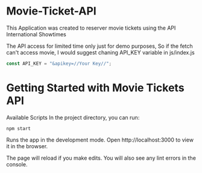 # Movie-Ticket-API
This Application was created to reserver movie tickets using the API International Showtimes

The API access for limited time only just for demo purposes, So if the fetch can't access movie, I would suggest chaning API_KEY variable in js/index.js
```js
const API_KEY = "&apikey=//Your Key//";
```

# Getting Started with Movie Tickets API

Available Scripts
In the project directory, you can run:
```
npm start
```

Runs the app in the development mode.
Open http://localhost:3000 to view it in the browser.

The page will reload if you make edits.
You will also see any lint errors in the console.
